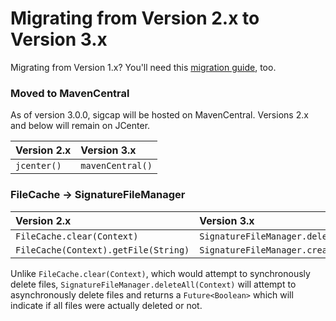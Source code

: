 # Migrating from Version 2.x to Version 3.x

Migrating from Version 1.x? You'll need this [migration guide](https://github.com/mattsilber/sigcap/raw/master/migration-v1-v2.md), too.

### Moved to MavenCentral

As of version 3.0.0, sigcap will be hosted on MavenCentral. Versions 2.x and below will remain on JCenter.

| Version 2.x | Version 3.x |
| :--- | :--- |
| `jcenter()` | `mavenCentral()` |

### FileCache -> SignatureFileManager

| Version 2.x | Version 3.x |
| :--- | :--- |
| `FileCache.clear(Context)` | `SignatureFileManager.deleteAll(Context)` |
| `FileCache(Context).getFile(String)` | `SignatureFileManager.createTempFile(Context)` |

Unlike `FileCache.clear(Context)`, which would attempt to synchronously delete files, `SignatureFileManager.deleteAll(Context)` will attempt to asynchronously delete files and returns a `Future<Boolean>` which will indicate if all files were actually deleted or not.